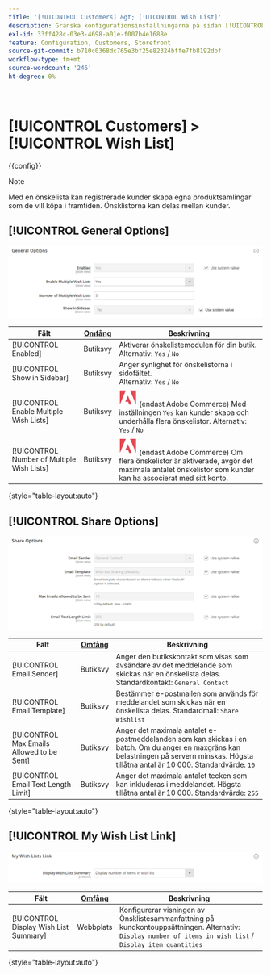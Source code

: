 ```yaml
---
title: '[!UICONTROL Customers] &gt; [!UICONTROL Wish List]'
description: Granska konfigurationsinställningarna på sidan [!UICONTROL Customers] &gt; [!UICONTROL Wish List] i Commerce Admin.
exl-id: 33ff428c-03e3-4698-a01e-f007b4e1688e
feature: Configuration, Customers, Storefront
source-git-commit: b710c0368dc765e3bf25e82324bffe7fb8192dbf
workflow-type: tm+mt
source-wordcount: '246'
ht-degree: 0%

---
```


# [!UICONTROL Customers] > [!UICONTROL Wish List]

{{config}}

>[!NOTE]
>
>Med en önskelista kan registrerade kunder skapa egna produktsamlingar som de vill köpa i framtiden. Önsklistorna kan delas mellan kunder.

## [!UICONTROL General Options]

![Allmänna alternativ](./assets/wishlist-general-options.png)<!-- zoom -->

<!--[General Options](https://docs.magento.com/user-guide/marketing/wishlist-configuration.html) -->

| Fält | [Omfång](../../getting-started/websites-stores-views.md#scope-settings) | Beskrivning |
|--- |--- |--- |
| [!UICONTROL Enabled] | Butiksvy | Aktiverar önskelistemodulen för din butik. Alternativ: `Yes` / `No` |
| [!UICONTROL Show in Sidebar] | Butiksvy | Anger synlighet för önskelistorna i sidofältet. <br/>Alternativ: `Yes` / `No` |
| [!UICONTROL Enable Multiple Wish Lists] | Butiksvy | ![Adobe Commerce](../../assets/adobe-logo.svg) (endast Adobe Commerce) Med inställningen `Yes` kan kunder skapa och underhålla flera önskelistor. Alternativ: `Yes` / `No` |
| [!UICONTROL Number of Multiple Wish Lists] | Butiksvy | ![Adobe Commerce](../../assets/adobe-logo.svg) (endast Adobe Commerce) Om flera önskelistor är aktiverade, avgör det maximala antalet önskelistor som kunder kan ha associerat med sitt konto. |

{style="table-layout:auto"}

## [!UICONTROL Share Options]

![Delningsalternativ](./assets/wishlist-share-options.png)<!-- zoom -->

<!-- [Share Options](https://docs.magento.com/user-guide/marketing/wishlist-configuration.html) -->

| Fält | [Omfång](../../getting-started/websites-stores-views.md#scope-settings) | Beskrivning |
|--- |--- |--- |
| [!UICONTROL Email Sender] | Butiksvy | Anger den butikskontakt som visas som avsändare av det meddelande som skickas när en önskelista delas. Standardkontakt: `General Contact` |
| [!UICONTROL Email Template] | Butiksvy | Bestämmer e-postmallen som används för meddelandet som skickas när en önskelista delas. Standardmall: `Share Wishlist` |
| [!UICONTROL Max Emails Allowed to be Sent] | Butiksvy | Anger det maximala antalet e-postmeddelanden som kan skickas i en batch. Om du anger en maxgräns kan belastningen på servern minskas. Högsta tillåtna antal är 10 000. Standardvärde: `10` |
| [!UICONTROL Email Text Length Limit] | Butiksvy | Anger det maximala antalet tecken som kan inkluderas i meddelandet. Högsta tillåtna antal är 10 000. Standardvärde: `255` |

{style="table-layout:auto"}

## [!UICONTROL My Wish List Link]

![Länk till Min önskelista](./assets/wishlist-my-wishlist-link.png)<!-- zoom -->

<!--[My Wish List Link](https://docs.magento.com/user-guide/marketing/wishlist-configuration.html) -->

| Fält | [Omfång](../../getting-started/websites-stores-views.md#scope-settings) | Beskrivning |
|--- |--- |--- |
| [!UICONTROL Display Wish List Summary] | Webbplats | Konfigurerar visningen av Önsklistesammanfattning på kundkontouppsättningen. Alternativ: `Display number of items in wish list` / `Display item quantities` |

{style="table-layout:auto"}
